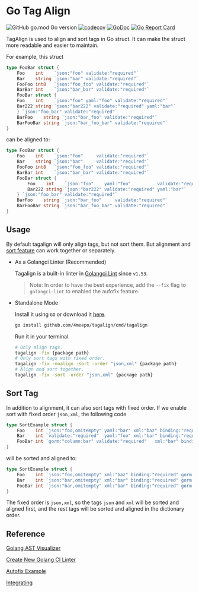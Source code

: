# Go Tag Align

![GitHub go.mod Go version](https://img.shields.io/github/go-mod/go-version/4meepo/tagalign?style=flat-square)
[![codecov](https://codecov.io/github/4meepo/tagalign/branch/main/graph/badge.svg?token=1R1T61UNBQ)](https://codecov.io/github/4meepo/tagalign)
[![GoDoc](https://godoc.org/github.com/4meepo/tagalign?status.svg)](https://pkg.go.dev/github.com/4meepo/tagalign)
[![Go Report Card](https://goreportcard.com/badge/github.com/4meepo/tagalign)](https://goreportcard.com/report/github.com/4meepo/tagalign)

TagAlign is used to align and sort tags in Go struct. It can make the struct more readable and easier to maintain.

For example, this struct

```go
type FooBar struct {
    Foo    int    `json:"foo" validate:"required"`
    Bar    string `json:"bar" validate:"required"`
    FooFoo int8   `json:"foo_foo" validate:"required"`
    BarBar int    `json:"bar_bar" validate:"required"`
    FooBar struct {
    Foo    int    `json:"foo" yaml:"foo" validate:"required"`
    Bar222 string `json:"bar222" validate:"required" yaml:"bar"`
    } `json:"foo_bar" validate:"required"`
    BarFoo    string `json:"bar_foo" validate:"required"`
    BarFooBar string `json:"bar_foo_bar" validate:"required"`
}
```

can be aligned to:

```go
type FooBar struct {
    Foo    int    `json:"foo"     validate:"required"`
    Bar    string `json:"bar"     validate:"required"`
    FooFoo int8   `json:"foo_foo" validate:"required"`
    BarBar int    `json:"bar_bar" validate:"required"`
    FooBar struct {
        Foo    int    `json:"foo"    yaml:"foo"          validate:"required"`
        Bar222 string `json:"bar222" validate:"required" yaml:"bar"`
    } `json:"foo_bar" validate:"required"`
    BarFoo    string `json:"bar_foo"     validate:"required"`
    BarFooBar string `json:"bar_foo_bar" validate:"required"`
}
```



## Usage

By default tagalign will only align tags, but not sort them. But alignment and [sort feature](https://github.com/4meepo/tagalign#sort-tag) can work together or separately.

* As a Golangci Linter (Recommended)

    Tagalign is a built-in linter in [Golangci Lint](https://golangci-lint.run/usage/linters/#tagalign) since `v1.53`.
    > Note: In order to have the best experience,  add the `--fix` flag to `golangci-lint` to enabled the aufofix feature.

* Standalone Mode

    Install it using `GO` or download it [here](https://github.com/4meepo/tagalign/releases).
    ```bash
    go install github.com/4meepo/tagalign/cmd/tagalign
    ```
    Run it in your terminal.
    ```bash
    # Only align tags.
    tagalign -fix {package path}
    # Only sort tags with fixed order.
    tagalign -fix -noalign -sort -order "json,xml" {package path}
    # Align and sort together.
    tagalign -fix -sort -order "json,xml" {package path}
    ```

## Sort Tag

In addition to alignment, it can also sort tags with fixed order. If we enable sort with fixed order `json,xml`, the following code

```go
type SortExample struct {
    Foo    int `json:"foo,omitempty" yaml:"bar" xml:"baz" binding:"required" gorm:"column:foo" zip:"foo" validate:"required"`
    Bar    int `validate:"required"  yaml:"foo" xml:"bar" binding:"required" json:"bar,omitempty" gorm:"column:bar" zip:"bar" `
    FooBar int `gorm:"column:bar" validate:"required"   xml:"bar" binding:"required" json:"bar,omitempty"  zip:"bar" yaml:"foo"`
}
```

will be sorted and aligned to:

```go
type SortExample struct {
    Foo    int `json:"foo,omitempty" xml:"baz" binding:"required" gorm:"column:foo" validate:"required" yaml:"bar" zip:"foo"`
    Bar    int `json:"bar,omitempty" xml:"bar" binding:"required" gorm:"column:bar" validate:"required" yaml:"foo" zip:"bar"`
    FooBar int `json:"bar,omitempty" xml:"bar" binding:"required" gorm:"column:bar" validate:"required" yaml:"foo" zip:"bar"`
}
```

The fixed order is `json,xml`, so the tags `json` and `xml` will be sorted and aligned first, and the rest tags will be sorted and aligned in the dictionary order.

## Reference

[Golang AST Visualizer](http://goast.yuroyoro.net/)

[Create New Golang CI Linter](https://golangci-lint.run/contributing/new-linters/)

[Autofix Example](https://github.com/golangci/golangci-lint/pull/2450/files)

[Integrating](https://disaev.me/p/writing-useful-go-analysis-linter/#integrating)
